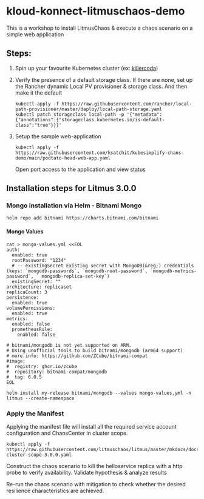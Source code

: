 # kloud-konnect-litmuschaos-demo

This is a workshop to install LitmusChaos & execute a chaos scenario on a simple web application 

## Steps: 

1. Spin up your favourite Kubernetes cluster (ex: [killercoda](https://killercoda.com/playgrounds/scenario/kubernetes))

2.  Verify the presence of a default storage class. If there are none, set up the Rancher dynamic Local PV provisioner & storage class. And then make it the default

    ```
    kubectl apply -f https://raw.githubusercontent.com/rancher/local-path-provisioner/master/deploy/local-path-storage.yaml
    kubectl patch storageclass local-path -p '{"metadata": {"annotations":{"storageclass.kubernetes.io/is-default-class":"true"}}}'
    ```

3. Setup the sample web-application

   ```
   kubectl apply -f https://raw.githubusercontent.com/ksatchit/kubesimplify-chaos-demo/main/podtato-head-web-app.yaml
   ```
   
   Open port access to the application and view status
## Installation steps for Litmus 3.0.0

### Mongo installation via Helm - Bitnami Mongo

```shell
helm repo add bitnami https://charts.bitnami.com/bitnami
```

#### Mongo Values

```shell
cat > mongo-values.yml <<EOL
auth:
  enabled: true
  rootPassword: "1234"
  # -- existingSecret Existing secret with MongoDB(&reg;) credentials (keys: `mongodb-passwords`, `mongodb-root-password`, `mongodb-metrics-password`, ` mongodb-replica-set-key`)
  existingSecret: ""
architecture: replicaset
replicaCount: 3
persistence:
  enabled: true
volumePermissions:
  enabled: true
metrics:
  enabled: false
  prometheusRule:
    enabled: false

# bitnami/mongodb is not yet supported on ARM.
# Using unofficial tools to build bitnami/mongodb (arm64 support)
# more info: https://github.com/ZCube/bitnami-compat
#image:
#  registry: ghcr.io/zcube
#  repository: bitnami-compat/mongodb
#  tag: 6.0.5
EOL

```

```shell
helm install my-release bitnami/mongodb --values mongo-values.yml -n litmus --create-namespace
```

### Apply the Manifest

Applying the manifest file will install all the required service account configuration and ChaosCenter in cluster scope.

```shell
kubectl apply -f https://raw.githubusercontent.com/litmuschaos/litmus/master/mkdocs/docs/3.0.0/litmus-cluster-scope-3.0.0.yaml
```
   
Construct the chaos scenario to kill the helloservice replica with a http probe to verify availability. Validate hypothesis & analyze results 

Re-run the chaos scenario with mitigation to check whether the desired resilience characteristics are achieved. 


